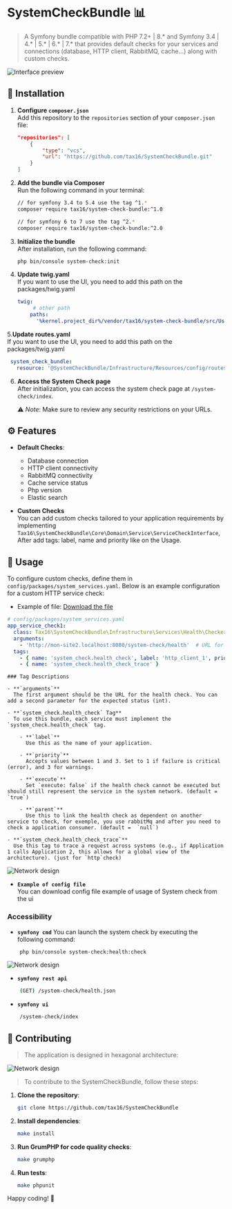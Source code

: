 
# SystemCheckBundle 📊

> A Symfony bundle compatible with PHP 7.2+ | 8.* and Symfony 3.4 | 4.* | 5.* | 6.* | 7.* that provides default checks for your services and connections (database, HTTP client, RabbitMQ, cache...) along with custom checks.

![Interface preview](doc/img/interface.png)

## 🚀 Installation

1. **Configure `composer.json`**  
   Add this repository to the `repositories` section of your `composer.json` file:

   ```json
   "repositories": [
       {
           "type": "vcs",
           "url": "https://github.com/tax16/SystemCheckBundle.git"
       }
   ]
   ```
2. **Add the bundle via Composer**  
   Run the following command in your terminal:

   ```bash
   // for symfony 3.4 to 5.4 use the tag ^1.*
   composer require tax16/system-check-bundle:^1.0
   
   // for symfony 6 to 7 use the tag ^2.*
   composer require tax16/system-check-bundle:^2.0
   ```

3. **Initialize the bundle**  
   After installation, run the following command:

   ```bash
   php bin/console system-check:init
   ```

4. **Update twig.yaml**  
   If you want to use the UI, you need to add this path on the packages/twig.yaml

   ```yaml
   twig:
        # other path
       paths:
         '%kernel.project_dir%/vendor/tax16/system-check-bundle/src/UserInterface/Resources/views': SystemCheckBundle
   ```
5.**Update routes.yaml**  
   If you want to use the UI, you need to add this path on the packages/twig.yaml

   ```yaml
    system_check_bundle:
      resource: '@SystemCheckBundle/Infrastructure/Resources/config/routes.yaml'
   ```

6. **Access the System Check page**  
   After initialization, you can access the system check page at `/system-check/index`.

   ⚠️ *Note*: Make sure to review any security restrictions on your URLs.

## ⚙️ Features

- **Default Checks**:
    - Database connection
    - HTTP client connectivity
    - RabbitMQ connectivity
    - Cache service status
    - Php version
    - Elastic search

- **Custom Checks**  
  You can add custom checks tailored to your application requirements by implementing `Tax16\SystemCheckBundle\Core\Domain\Service\ServiceCheckInterface`, After add tags: label, name and priority like on the Usage.
## 🔧 Usage

To configure custom checks, define them in `config/packages/system_services.yaml`. Below is an example configuration for a custom HTTP service check:
- Example of file: [Download the file](doc/example/system_services.yaml)
```yaml
# config/packages/system_services.yaml
app_service_check1:
  class: Tax16\SystemCheckBundle\Infrastructure\Services\Health\Checker\HttpServiceChecker
  arguments:
    - 'http://mon-site2.localhost:8080/system-check/health'  # URL for health check
  tags:
    - { name: 'system_check.health_check', label: 'http_client_1', priority: 2, description: 'Health check for test 1 via HTTP client', execute: true, parent: null }
    - { name: 'system_check.health_check_trace' }
```

```
### Tag Descriptions

- **`arguments`**  
  The first argument should be the URL for the health check. You can add a second parameter for the expected status (int).

- **`system_check.health_check` Tag**  
  To use this bundle, each service must implement the `system_check.health_check` tag.

    - **`label`**  
      Use this as the name of your application.

    - **`priority`**  
      Accepts values between 1 and 3. Set to 1 if failure is critical (error), and 3 for warnings.

    - **`execute`**  
      Set `execute: false` if the health check cannot be executed but should still represent the service in the system network. (default =  `true`)

    - **`parent`**  
      Use this to link the health check as dependent on another service to check, for exemple, you use rabbitMq and after you need to check a application consumer. (default =  `null`)

- **`system_check.health_check_trace`**  
  Use this tag to trace a request across systems (e.g., if Application 1 calls Application 2, this allows for a global view of the architecture). (just for `http`check)
```
![Network design](doc/img/network.png)

- **`Example of config file`**  
  You can download config file example of usage of System check from the ui

### Accessibility
- **`symfony cmd`**
 You can launch the system check by executing the following command:

```bash
    php bin/console system-check:health:check
```
![Network design](doc/img/cmd.png)
- **`symfony rest api`**
```bash
    (GET) /system-check/health.json
```
- **`symfony ui`**
```bash
    /system-check/index
```

## 🤝 Contributing

> The application is designed in hexagonal architecture:

![Network design](doc/img/hexagonal.png)

> To contribute to the SystemCheckBundle, follow these steps:

1. **Clone the repository**:
   ```bash
   git clone https://github.com/tax16/SystemCheckBundle
   ```

2. **Install dependencies**:
   ```bash
   make install
   ```

3. **Run GrumPHP for code quality checks**:
   ```bash
   make grumphp
   ```

4. **Run tests**:
   ```bash
   make phpunit
   ```
   
Happy coding! 🎉
